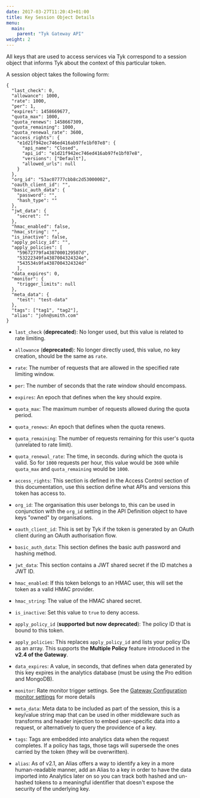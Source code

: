 ```yaml
---
date: 2017-03-27T11:20:43+01:00
title: Key Session Object Details
menu:
  main:
    parent: "Tyk Gateway API"
weight: 2 
---
```


All keys that are used to access services via Tyk correspond to a session object that informs Tyk about the context of this particular token.

A session object takes the following form:

```{.copyWrapper}
{
  "last_check": 0,
  "allowance": 1000,
  "rate": 1000,
  "per": 1,
  "expires": 1458669677,
  "quota_max": 1000,
  "quota_renews": 1458667309,
  "quota_remaining": 1000,
  "quota_renewal_rate": 3600,
  "access_rights": {
    "e1d21f942ec746ed416ab97fe1bf07e8": {
      "api_name": "Closed",
      "api_id": "e1d21f942ec746ed416ab97fe1bf07e8",
      "versions": ["Default"],
      "allowed_urls": null
    }
  },
  "org_id": "53ac07777cbb8c2d53000002",
  "oauth_client_id": "",
  "basic_auth_data": {
    "password": "",
    "hash_type": ""
  },
  "jwt_data": {
    "secret": ""
  },
  "hmac_enabled": false,
  "hmac_string": "",
  "is_inactive": false,
  "apply_policy_id": "",
  "apply_policies": [
    "59672779fa4387000129507d",
    "53222349fa4387004324324e",
    "543534s9fa4387004324324d"
    ],
  "data_expires": 0,
  "monitor": {
    "trigger_limits": null
  },
  "meta_data": {
    "test": "test-data"
  },
  "tags": ["tag1", "tag2"],
  "alias": "john@smith.com" 
}
```

* `last_check` (**deprecated**): No longer used, but this value is related to rate limiting.

* `allowance` (**deprecated**): No longer directly used, this value, no key creation, should be the same as `rate`.

* `rate`: The number of requests that are allowed in the specified rate limiting window.

* `per`: The number of seconds that the rate window should encompass.

* `expires`: An epoch that defines when the key should expire.

* `quota_max`: The maximum number of requests allowed during the quota period.

* `quota_renews`: An epoch that defines when the quota renews.

* `quota_remaining`: The number of requests remaining for this user's quota (unrelated to rate limit).

* `quota_renewal_rate`: The time, in seconds. during which the quota is valid. So for `1000` requests per hour, this value would be `3600` while `quota_max` and `quota_remaining` would be `1000`.

* `access_rights`: This section is defined in the Access Control section of this documentation, use this section define what APIs and versions this token has access to.

* `org_id`: The organisation this user belongs to, this can be used in conjunction with the `org_id` setting in the API Definition object to have keys "owned" by organisations.

* `oauth_client_id`: This is set by Tyk if the token is generated by an OAuth client during an OAuth authorisation flow.

* `basic_auth_data`: This section defines the basic auth password and hashing method.

* `jwt_data`: This section contains a JWT shared secret if the ID matches a JWT ID.

* `hmac_enabled`: If this token belongs to an HMAC user, this will set the token as a valid HMAC provider.

* `hmac_string`: The value of the HMAC shared secret.

* `is_inactive`: Set this value to `true` to deny access.

* `apply_policy_id` (**supported but now deprecated**): The policy ID that is bound to this token.

* `apply_policies`: This replaces `apply_policy_id` and lists your policy IDs as an array. This supports the **Multiple Policy** feature introduced in the  **v2.4 of the Gateway**.

* `data_expires`: A value, in seconds, that defines when data generated by this key expires in the analytics database (must be using the Pro edition and MongoDB).

* `monitor`: Rate monitor trigger settings. See the [Gateway Configuration monitor settings](/docs/configure/tyk-gateway-configuration-options/#a-name-monitor-a-monitor) for more details

* `meta_data`: Meta data to be included as part of the session, this is a key/value string map that can be used in other middleware such as transforms and header injection to embed user-specific data into a request, or alternatively to query the providence of a key.

* `tags`: Tags are embedded into analytics data when the request completes. If a policy has tags, those tags will supersede the ones carried by the token (they will be overwritten).

* `alias`: As of v2.1, an Alias offers a way to identify a key in a more human-readable manner, add an Alias to a key in order to have the data imported into Analytics later on so you can track both hashed and un-hashed tokens to a meaningful identifier that doesn't expose the security of the underlying key.
